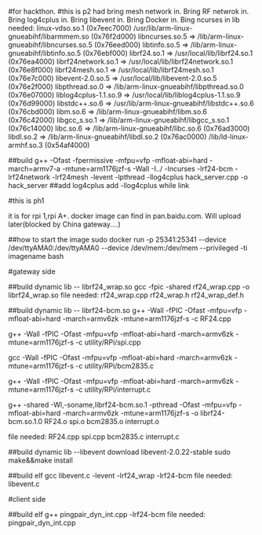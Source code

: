 #for hackthon.
#this is p2
had bring mesh network in. Bring RF netwrok in. Bring log4cplus in. Bring libevent in. Bring Docker in. Bing ncurses in
lib needed:
        linux-vdso.so.1 (0x7eec7000)
        /usr/lib/arm-linux-gnueabihf/libarmmem.so (0x76f2d000)
        libncurses.so.5 => /lib/arm-linux-gnueabihf/libncurses.so.5 (0x76eed000)
        libtinfo.so.5 => /lib/arm-linux-gnueabihf/libtinfo.so.5 (0x76ebf000)
        librf24.so.1 => /usr/local/lib/librf24.so.1 (0x76ea4000)
        librf24network.so.1 => /usr/local/lib/librf24network.so.1 (0x76e8f000)
        librf24mesh.so.1 => /usr/local/lib/librf24mesh.so.1 (0x76e7c000)
        libevent-2.0.so.5 => /usr/local/lib/libevent-2.0.so.5 (0x76e2f000)
        libpthread.so.0 => /lib/arm-linux-gnueabihf/libpthread.so.0 (0x76e07000)
        liblog4cplus-1.1.so.9 => /usr/local/lib/liblog4cplus-1.1.so.9 (0x76d99000)
        libstdc++.so.6 => /usr/lib/arm-linux-gnueabihf/libstdc++.so.6 (0x76cbd000)
        libm.so.6 => /lib/arm-linux-gnueabihf/libm.so.6 (0x76c42000)
        libgcc_s.so.1 => /lib/arm-linux-gnueabihf/libgcc_s.so.1 (0x76c14000)
        libc.so.6 => /lib/arm-linux-gnueabihf/libc.so.6 (0x76ad3000)
        libdl.so.2 => /lib/arm-linux-gnueabihf/libdl.so.2 (0x76ac0000)
        /lib/ld-linux-armhf.so.3 (0x54af4000)

##build 
g++ -Ofast -fpermissive -mfpu=vfp -mfloat-abi=hard -march=armv7-a -mtune=arm1176jzf-s -Wall -I../ -lncurses -lrf24-bcm -lrf24network -lrf24mesh -levent -lpthread -llog4cplus hack_server.cpp -o hack_server
##add log4cplus
add -llog4cplus while link

#this is ph1

it is for rpi 1,rpi A+. docker image can find in pan.baidu.com. Will upload later(blocked by China gateway....)

##how to start the image
sudo docker run -p 25341:25341 --device /dev/ttyAMA0:/dev/ttyAMA0 --device /dev/mem:/dev/mem --privileged -ti imagename bash

#gateway side


##build dynamic lib -- librf24_wrap.so 
gcc  -fpic   -shared  rf24_wrap.cpp -o librf24_wrap.so
file needed:
rf24_wrap.cpp  rf24_wrap.h rf24_wrap_def.h

##build dynamic lib -- librf24-bcm.so
g++ -Wall -fPIC -Ofast -mfpu=vfp -mfloat-abi=hard -march=armv6zk -mtune=arm1176jzf-s -c RF24.cpp

g++ -Wall -fPIC -Ofast -mfpu=vfp -mfloat-abi=hard -march=armv6zk -mtune=arm1176jzf-s -c utility/RPi/spi.cpp

gcc -Wall -fPIC -Ofast -mfpu=vfp -mfloat-abi=hard -march=armv6zk -mtune=arm1176jzf-s -c utility/RPi/bcm2835.c

g++ -Wall -fPIC -Ofast -mfpu=vfp -mfloat-abi=hard -march=armv6zk -mtune=arm1176jzf-s -c utility/RPi/interrupt.c

g++ -shared -Wl,-soname,librf24-bcm.so.1 -pthread -Ofast -mfpu=vfp -mfloat-abi=hard -march=armv6zk -mtune=arm1176jzf-s -o librf24-bcm.so.1.0 RF24.o spi.o bcm2835.o interrupt.o

file needed: RF24.cpp spi.cpp bcm2835.c interrupt.c

##build dynamic lib --libevent
download libevent-2.0.22-stable
sudo make&&make install

##build elf
gcc libevent.c -levent -lrf24_wrap -lrf24-bcm
file needed:
libevent.c

#client side

##build elf
g++ pingpair_dyn_int.cpp -lrf24-bcm
file needed:
pingpair_dyn_int.cpp



